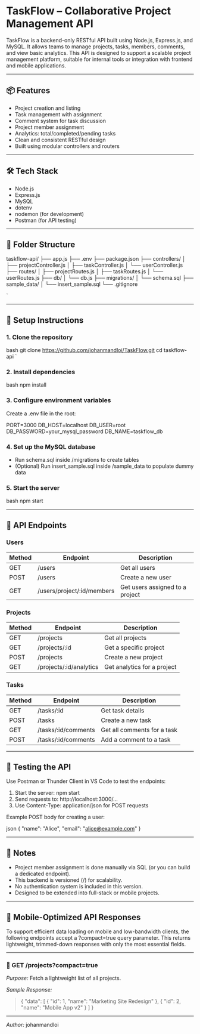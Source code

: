 # TaskFlow – Collaborative Project Management API

TaskFlow is a backend-only RESTful API built using Node.js, Express.js, and MySQL. It allows teams to manage projects, tasks, members, comments, and view basic analytics. This API is designed to support a scalable project management platform, suitable for internal tools or integration with frontend and mobile applications.

---

## 📦 Features

- Project creation and listing
- Task management with assignment
- Comment system for task discussion
- Project member assignment
- Analytics: total/completed/pending tasks
- Clean and consistent RESTful design
- Built using modular controllers and routers

---

## 🛠 Tech Stack

- Node.js
- Express.js
- MySQL
- dotenv
- nodemon (for development)
- Postman (for API testing)

---

## 📁 Folder Structure



taskflow-api/
├── app.js
├── .env
├── package.json
├── controllers/
│   ├── projectController.js
│   ├── taskController.js
│   └── userController.js
├── routes/
│   ├── projectRoutes.js
│   ├── taskRoutes.js
│   └── userRoutes.js
├── db/
│   └── db.js
├── migrations/
│   └── schema.sql
├── sample\_data/
│   └── insert\_sample.sql
└── .gitignore

`

---

## 🔧 Setup Instructions

### 1. Clone the repository

bash
git clone https://github.com/johanmandloi/TaskFlow.git
cd taskflow-api
`

### 2. Install dependencies

bash
npm install


### 3. Configure environment variables

Create a .env file in the root:


PORT=3000
DB_HOST=localhost
DB_USER=root
DB_PASSWORD=your_mysql_password
DB_NAME=taskflow_db


### 4. Set up the MySQL database

* Run schema.sql inside /migrations to create tables
* (Optional) Run insert\_sample.sql inside /sample\_data to populate dummy data

### 5. Start the server

bash
npm start


---

## 📮 API Endpoints

### Users

| Method | Endpoint                           | Description                     |
| ------ | ---------------------------------- | ------------------------------- |
| GET    | /users                      | Get all users                   |
| POST   | /users                      | Create a new user               |
| GET    | /users/project/\:id/members | Get users assigned to a project |

### Projects

| Method | Endpoint                        | Description                 |
| ------ | ------------------------------- | --------------------------- |
| GET    | /projects                | Get all projects            |
| GET    | /projects/\:id           | Get a specific project      |
| POST   | /projects                | Create a new project        |
| GET    | /projects/\:id/analytics | Get analytics for a project |

### Tasks

| Method | Endpoint                    | Description                 |
| ------ | --------------------------- | --------------------------- |
| GET    | /tasks/\:id          | Get task details            |
| POST   | /tasks               | Create a new task           |
| GET    | /tasks/\:id/comments | Get all comments for a task |
| POST   | /tasks/\:id/comments | Add a comment to a task     |

---

## 🧪 Testing the API

Use Postman or Thunder Client in VS Code to test the endpoints:

1. Start the server: npm start
2. Send requests to: http://localhost:3000/...
3. Use Content-Type: application/json for POST requests

Example POST body for creating a user:

json
{
  "name": "Alice",
  "email": "alice@example.com"
}


---

## 📌 Notes

* Project member assignment is done manually via SQL (or you can build a dedicated endpoint).
* This backend is versioned (/) for scalability.
* No authentication system is included in this version.
* Designed to be extended into full-stack or mobile projects.

---

## 📱 Mobile-Optimized API Responses

To support efficient data loading on mobile and low-bandwidth clients, the following endpoints accept a ?compact=true query parameter. This returns lightweight, trimmed-down responses with only the most essential fields.

---

### 🔹 GET /projects?compact=true

*Purpose:* Fetch a lightweight list of all projects.

*Sample Response:*

> {
>   "data": [
>     { "id": 1, "name": "Marketing Site Redesign" },
>     { "id": 2, "name": "Mobile App v2" }
>   ]
> }


---

*Author:* johanmandloi
